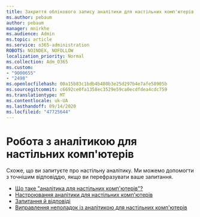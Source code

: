 ```yaml
---
title: Закриття облікового запису аналітики для настільних комп'ютерів
ms.author: pebaum
author: pebaum
manager: mnirkhe
ms.audience: Admin
ms.topic: article
ms.service: o365-administration
ROBOTS: NOINDEX, NOFOLLOW
localization_priority: Normal
ms.collection: Adm_O365
ms.custom:
- "9000655"
- "2498"
ms.openlocfilehash: 00a15b83c1bdb4b480b3e25d297b4e7afe58905b
ms.sourcegitcommit: c6692ce0fa1358ec3529e59ca0ecdfdea4cdc759
ms.translationtype: MT
ms.contentlocale: uk-UA
ms.lasthandoff: 09/14/2020
ms.locfileid: "47725644"
---
```

# <a name="working-with-desktop-analytics"></a>Робота з аналітикою для настільних комп'ютерів

Схоже, що ви запитуєте про настільну аналітику. Ми можемо допомогти з точнішим відповіддю, якщо ви перефразувати ваше запитання.

- [Що таке "аналітика для настільних комп'ютерів"?](https://docs.microsoft.com/configmgr/desktop-analytics/overview)
- [Настроювання аналітики для настільних комп'ютерів](https://docs.microsoft.com/configmgr/desktop-analytics/set-up)
- [Запитання й відповіді](https://docs.microsoft.com/configmgr/desktop-analytics/faq)
- [Виправлення неполадок із аналітикою для настільних комп'ютерів](https://docs.microsoft.com/configmgr/desktop-analytics/troubleshooting)